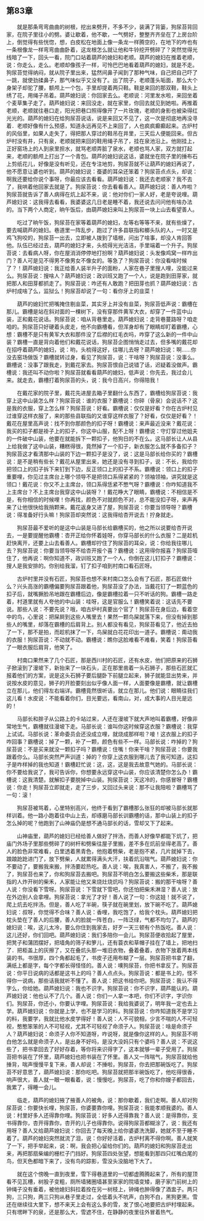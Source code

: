   

## 第83章

　　就是那条弯弯曲曲的树根，挖出来劈开，不多不少，装满了背篓，狗尿苔背回家，在院子里往小的劈。婆让歇着，他不歇，一气劈好，整整齐齐垒在了上房台阶上，倒觉得有些恍惚，想，白皮松在地面上像一条龙一样腾空的，在地下的咋也有一条根像龙一样弯弯曲曲卧着，这龙根怎么就让他和牛铃挖开劈碎了？突然觉得光线暗了一下，回头一看，院门口站着葫芦的媳妇和老顺。葫芦的媳妇在推着老顺，说：你走么，走么。老顺却像孩子一样，可怜巴巴地看着葫芦的媳妇，就是不走。狗尿苔觉得纳闷，就从院子里出来，猛然间鼻子闻到了那种气味，自己把自己吓了一跳，就使劲揉鼻子，那气味似乎又没有了。出了院子，老顺蓬头垢面，那么大个身架子却驼了腰，额颅上一个包，手里却提着两只鞋。鞋是来回的那双鞋，鞋头上绣了花，用绳子吊着。葫芦媳妇说：你回家去么。老顺说：河里发水啦，来回坐着个麦草集子走了。葫芦媳妇说：来回没走，就在家里，你回去就见到她啦。再推着老顺，老顺就往巷口走，阳光把巷口照得像开了一片玫瑰，老顺的身影也被染得红光光的。葫芦的媳妇在给狗尿苔说话，说是来回又不见了，这一次是彻底地再没寻着．老顺好像有什么预感，知道永远再见不上来回了，人也疯疯癫癫起来。古炉村的风俗里，如果人走失了，得把那人穿过的鞋吊在井里，三天后人便能回来。但古炉村没有井，只有泉，老顺就把来回的鞋用绳子吊了，挂在泉池沿上。他刚挂上，正好窑场上的人到泉里担水，就骂老顺弄脏了泉水，老顺也骂人家，双方就打起来，老顺的额颅上打出了一个青包。葫芦的媳妇说这话，婆就坐在院子里的捶布石上剪纸花儿，好像是没有听见，还在专注地剪，狗尿苔就不让葫芦的媳妇再说了，他不愿意让婆也听到。葫芦的媳妇说：蚕婆的耳朵还笨着？狗尿苔点点头，却说：啊我还要给你说个事呀，你最应该去看看。葫芦媳妇说：我还去老顺家？我不去了，我哄着他回家去就是了。狗尿苔说：你去看看善人。葫芦媳妇说：善人咋啦？狗尿苔就告诉了善人病得在炕上起不来，说：他对你们一家人好，老是夸说哩。葫芦媳妇说：这我得去看看，我婆婆这几日老是睡不着，我还说去问问他有啥办法的。当下两个人商定，晌午饭后，由葫芦媳妇来叫上狗尿苔一块上山去看望善人。

　　吃过了晌午饭，狗尿苔在家等着葫芦的媳妇，左等右等等不来，就有些燥了，要去喊葫芦的媳妇。巷道里一阵乱步，跑过了许多县联指和榔头队的人，一时又是鸡飞狗咬的，狗尿苔一出去，立即被人拨到了墙根，问出了啥事，却没人肯回答他。队伍已经过去，葫芦的媳妇才来，头梳得光光洁洁，手里端着一个升子。狗尿苔说：去看病人呀，你在屋消消停停地打扮啊？葫芦媳妇说：头发像鸡窝一样咋出门？善人可是见不得男不像男女不像女的。等急了？狗尿苔说：你没看啥时候了？！葫芦媳妇说：我正给善人装半升子的面粉，人家在巷子里搜人哩，没能过来么。狗尿苔说：搜啥人？葫芦媳妇说：政训班又跑了一个人，说是跑到田芽家，就把那人和田芽都抓走了。狗尿苔说：咋还有人敢跑？把田芽也抓？葫芦媳妇说：古炉村成啥了么，监狱么！狗尿苔却说了一句：看你牙上的韭菜！

　　葫芦的媳妇忙把嘴掩住剔韭菜，其实牙上并没有韭菜，狗尿苔低声说：霸槽在那儿。霸槽是站在斜对面的一棵树下，没有穿那件黄军大衣，却穿了一件蓝中山装，正和戴花说话。狗尿苔说：咱从背巷里走。葫芦媳妇说：走背巷蔓路呀？咱走咱的。狗尿苔只好硬着头皮走，他不向霸槽看，但浑身却有了眼睛却盯着霸槽，心想：霸槽不是只有黄军大衣和那件没了后襟的红毛衣吗，咋穿了这么新的一件中山装？霸槽一直是背向着他们和戴花说话，狗尿苔企图悄悄走过去，但多嘴的戴花却在招呼着葫芦的媳妇，说：哟，头梳得这好，往哪儿去呀？葫芦媳妇说：啊……你没去窑场做饭？霸槽就转过身，看见了狗尿苔，说：干啥呀？狗尿苔说：没事么。霸槽说：没事了跟我走，到戴花家去。狗尿苔恨自己说错了话，迟疑着没做声。霸槽说：我还叫不动你啦？狗尿苔就看看葫芦的媳妇，低声说：你先去，我过会儿来。就走去，霸槽打着狗尿苔的头，说：我今日高兴，你得陪我！

　　在戴花家的院子里，戴花先进屋去箱子里翻什么东西了，霸槽给狗尿苔说：我穿上这中山装怎么样？狗尿苔说：谁的衣服？霸槽说：你碎（骨泉）会说话不？这是我的衣服，穿上怎么样？狗尿苔说：好看。霸槽说：仅仅是好看？你在古炉村见过谁穿这样衣服了，来的那些县联指的又谁穿这样衣服了？好看，仅仅是好看？！戴花在屋里高声说：找不到你那颜色的扣子呀！霸槽说：来声最近没来？戴花说：我买的扣子都是褂子上的扣子，你这中山服，配不上呀！霸槽说：守灯穿过他姐夫的一件破中山装，他要在就能拆下一颗扣子，他狗日的不在么。这马部长让人从县上给我做了这中山装，糟糕得很，竟然掉了一个扣子，新衣服怎么就不多备扣子？狗尿苔这才看清那中山装的下边一颗扣子是没了，说：这是马部长给你买的？霸槽说：是不是稍有些长？戴花从屋里出来，她还是没有寻到扣子，说：不长，我给你把领口上的扣子拆下来钉到下边，反正领口上的扣子不系。霸槽说：领口上的扣子重要哩，你见过主席台上哪个领导不是把领口系得紧紧的？领袖领袖，讲究就是这领口！戴花说：你又不上主席台，领口系得恁紧不憋气呀？霸槽说：你咋知道我不上主席台？不上主席台我穿这中山装呀？！戴花睁大了眼睛，霸槽说：不相信是不是，有你相信的时候哩！你再找，颜色不对就颜色不对，总不能没扣子呀，来声再来了让他很快给我捎颗来。戴花返身又进了屋，狗尿苔说：你要当领导呀？霸槽说：得准备好行头嘛！狗尿苔却突然说：这我得给杏开说去！拧身就走。

　　狗尿苔最不爱听的是这中山装是马部长给霸槽买的，他之所以说要给杏开说去，一是要提醒他霸槽：杏开正给你怀着娃呀，你穿马部长的什么衣服？二是趁机赶快离开，还要上山去看善人。霸槽却拧住了狗尿苔的耳朵，说：你给我往哪儿去？狗尿苔说：你要当领导呀不给杏开报个喜？霸槽说：这用得你报喜？狗尿苔噎住了，他再说：啊你知道不，政训班又跑了一个人，你倒在这儿钉扣子？霸槽说：搜人是我安排的。你别给我溜，钉了扣子咱到村南口看石匠呀。

　　古炉村里并没有石匠，狗尿苔也想不来村南口怎么会有了石匠，那石匠做什么？兴头高涨的霸槽偏要狗尿苔跟着他，狗尿苔没了办法，当戴花钉了一颗蓝色的扣子后，就嘴撅脸吊地跟在霸槽后边，像是霸槽拉着一只不听话的狗。霸槽一路走着，村道里就有人夸他的中山装：哇呀，这是官服么！霸槽笑着说：这话先不要说。那些人说：不要先说？哦，咱古炉村真要出个官了！狗尿苔在身后边，看着空中的鸟，心里说：把屎屙到这些人嘴里去！果然一颗鸟屎就落下来，但没有掉到那些人的嘴里，却落在霸槽的后肩背上。别人都没有看见，狗尿苔看见了，他近去拍了一下，那不是拍，而趁机抹了一下，鸟屎就白花花印出一道子。霸槽说：甭动我的衣服！狗尿苔说：不动就不动。霸槽说：瞧你这脸难看不难看，笑着！狗尿苔看了一眼衣服后肩背，他笑了。

　　村南口果然来了几个石匠，那是西川村的石匠，还有水皮，他们把原来的石狮子掀滚到了漫坡下，新抬来了一块石头，正在那里凿着一头石狮子，那些石匠就汇报着他们的方案，说是这头石狮子要后腿卧下前腿立起来，狮子就能显出势来，并说按水皮的意见，狮子的开脸要刻出似乎像人面一样，人面要像是霸槽，就让霸槽立在那儿，他们得左右端详。霸槽竟然很听话，就立在那儿。他们说：眼睛往我们这儿看！水皮说：不能看着你们，目光要远，看南山，对，成大事的人目光是远的！

　　马部长和胖子从公路上的卡站过来，人还在漫坡下就大声地叫着霸槽，好像非常地生气，霸槽就往漫坡下走。马部长说：谁叫你这时候穿这衣服？霸槽说：我穿上试试。马部长说：革命委员会还没成立哩，就烧成那样啦？唼！这衣服上的扣子咋回事？霸槽说：掉了一颗，补了一颗，颜色有些不一样。马部长说：咋掉的？狗尿苔说：不是买来就没一颗扣子吗？霸槽说：住嘴！你来干啥？狗尿苔说：你要我跟着你么。马部长突然严声训道：掉的？你穿上这衣服到哪儿去了我可知道，这扣子是咋样掉的我也知道！霸槽赶忙说：这，这，这是我去故意气她的。马部长说：你不要给我说了，我可告诉你，你想要永远穿这中山装，你应该清楚你怎么办！霸槽说：这我清楚。就解扣子要脱掉中山装。狗尿苔说：天这冷的，你感冒呀？霸槽说：你走！狗尿苔立即就走，走了三步，又回过头来说：那不让我陪啦？霸槽骂了一句：滚！

　　狗尿苔被骂着，心里特别高兴，他终于看到了霸槽那么张狂的却被马部长就那样训着。他一路小跑着往中山上去，却琢磨马部长训霸槽的话，那中山装上的扣子怎么掉的呢？他跑到了山神庙仍是想不通马部长的话，雪却又下了起来。

　　山神庙里，葫芦的媳妇已经给善人做好了拌汤，而善人好像早都能下炕了，把庙门外场子里那些劈碎了的树杆和劈柴往屋子里搬，差不多在炕前垒得老高了。善人的脸色非常难看，白里透着黑青色，他抱着劈柴，老是抱不紧，几片就掉下去，踉踉跄跄进门了，放下劈柴，人就累得满头大汗，扶着炕沿喘气。葫芦媳妇说：你不要动了，要搬我来搬，拌汤要趁热吃。善人说：唉，我真害人，不搬了，我不搬了，狗尿苔也来了，你和狗尿苔去搬吧。狗尿苔不明白怎么要搬这些柴禾，那是联指的人炸开树的柴禾，人家能让他又来烧灶烧炕吗？狗尿苔说：搬的那干啥呀？善人说：你没看下雪呀。狗尿苔说：下雪就下雪吧，你还怕把柴禾淋湿？善人说：放在外边别人会拿哩。狗尿苔说：拿光了才好！善人说了一句：你这娃！就不说了，爬上炕去吃拌汤。但是，善人吃了半碗，筷子就在碗里划，放下碗不吃了。葫芦媳妇说：叔呀，你觉得不合味？善人说：香哩，我吃饱了，给我个枕头。葫芦媳妇把枕头垫在了善人的后腰，善人的脸就一阵苍白，一阵泛绿，气都不均匀了。葫芦的媳妇说：唉，这儿太冷，要么你住到我家去，好歹一天三顿有个热饭吃。善人说：这儿还好，你们回吧。葫芦媳妇说：我们多陪你一会儿。狗尿苔便收拾起了屋里，把凳子和蒲团摆好，把墙角的筛子和箩儿，还有蓑衣和草帽子挂在了墙上，把地扫了．把柜盖上的灰擦了，又在叠炕头那一堆旧衣物，叠着叠着，衣物下放着两本线装的书。书很厚，四个角都起毛了，书皮子还用布糊了一层。狗尿苔把书拿了翻，满纸上都是字，每个字都长得怪怪的。善人说：噢狗尿苔，你把书拿反了。狗尿苔说：你平日说病的话都是这书上的吗？善人点点头。狗尿苔说：都是书上的，怪不得你一说病，那些话我就听不懂了。善人说：把这书给你吧。狗尿苔说：我认不得字么，你给她。葫芦媳妇说：我也不识字。狗尿苔说：你不识字，葫芦能认的。葫芦媳妇说：他也认不了几个。善人说：你们一人拿一本吧，你们不识字，字识你们。狗尿苔，你还小，你要认字哩。狗尿苔说：我给我婆说了，明年我一定也去上学。葫芦媳妇说：你就是上学，也不是学习的料。狗尿苔说：你咋知道我不是学习的料，我要学，我就比他水皮学得好！善人说：人不可貌相，少言不喘的人不可轻视，憨憨笨笨的人不可轻视，尤其不可轻视了命须子人。狗尿苔说：啥是命须子人？葫芦媳妇说：命须子人你不知道呀，咋说呀，就是像你这样的人。狗尿苔不明白他怎么就是命须子人，是出身不好吗，是没大没妈只有个婆吗？善人说：不说这些了，把书拿回去了好好存着，等你将来识得字了，这本就够一辈子受用了。狗尿苔把书装在了怀里，葫芦媳妇也把书装在了怀里。善人又一阵喘气，狗尿苔就给他捶背，喘声慢慢平复下来，善人却说：不捶啦，狗尿苔，你去把那碗饭吃了。狗尿苔不好意思了，葫芦媳妇说：那你吃吧。狗尿苔就把那半碗饭吃了，他吃得很香，响声很大，善人就一眼一眼看着，说：慢慢吃，狗尿苔，吃了你和你嫂子都回去，我累了，得睡一会儿。

　　临走，葫芦的媳妇掖了掖善人的被角，说：那你歇着，我们走啊。善人却对狗尿苔说：你要快长哩，狗尿苔，你婆要靠你哩。狗尿苔说：我能孝顺我婆的。善人说：村里好多人还得靠你哩。狗尿苔说：好多人还得靠我？善人说：是得靠你，支书得靠你，杏开得靠你，杏开的儿子也得靠你。说得狗尿苔都糊涂了，说：我还有用呀？善人又给葫芦媳妇说：你回去了每天晚上给你婆婆洗洗脚，她就不至于睡不着了。葫芦的媳妇突然就流了泪，说：你好好活着，古炉村离不得你啊。善人就笑了一下，把手举起来，说：啊，我会把心留给你们的。葫芦的媳妇和狗尿苔走出来，再把那扇柴编的栅栏子门挡好。狗尿苔四处张望，想能看到那四只红嘴白尾的鸟，但天色都暗下来了，没有鸟的踪影，雪没头没脑地下大了。

　　就在这个傍晚一直到夜里，雪下得巷道里的一切都虚腾腾起来了，所有的屋顶看不见瓦槽，树股子变粗，厕所墙猪圈墙甚至家家的院墙变矮，磨子家门前树上的钟绳子没有垂着，被他媳妇斜拉着拴在另一树枝上，钟绳也肿得像了酒盅子。两只狗，三只狗，两三只狗从巷子里走过，全低着头不吭声，白狗不白，黑狗更黑。雪还在继续往大里下，想不来天上会有这么多的雪，发了恨心地要把古炉村埋起来。只有塄畔下的泉，还是那么大，雪遮不住，在静静的夜里往外冒着热气。
